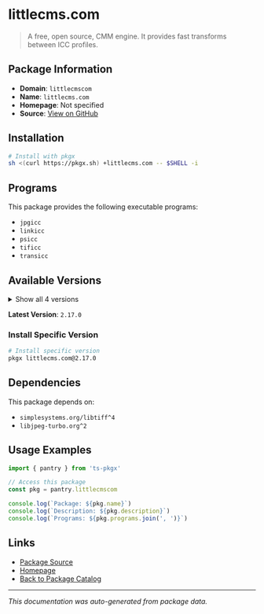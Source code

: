 # littlecms.com

> A free, open source, CMM engine. It provides fast transforms between ICC profiles.

## Package Information

- **Domain**: `littlecmscom`
- **Name**: `littlecms.com`
- **Homepage**: Not specified
- **Source**: [View on GitHub](https://github.com/pkgxdev/pantry/tree/main/projects/littlecms.com/package.yml)

## Installation

```bash
# Install with pkgx
sh <(curl https://pkgx.sh) +littlecms.com -- $SHELL -i
```

## Programs

This package provides the following executable programs:

- `jpgicc`
- `linkicc`
- `psicc`
- `tificc`
- `transicc`

## Available Versions

<details>
<summary>Show all 4 versions</summary>

- `2.17.0`, `2.16.0`, `2.15.0`, `2.12.0`

</details>

**Latest Version**: `2.17.0`

### Install Specific Version

```bash
# Install specific version
pkgx littlecms.com@2.17.0
```

## Dependencies

This package depends on:

- `simplesystems.org/libtiff^4`
- `libjpeg-turbo.org^2`

## Usage Examples

```typescript
import { pantry } from 'ts-pkgx'

// Access this package
const pkg = pantry.littlecmscom

console.log(`Package: ${pkg.name}`)
console.log(`Description: ${pkg.description}`)
console.log(`Programs: ${pkg.programs.join(', ')}`)
```

## Links

- [Package Source](https://github.com/pkgxdev/pantry/tree/main/projects/littlecms.com/package.yml)
- [Homepage](#)
- [Back to Package Catalog](../package-catalog.md)

---

*This documentation was auto-generated from package data.*
